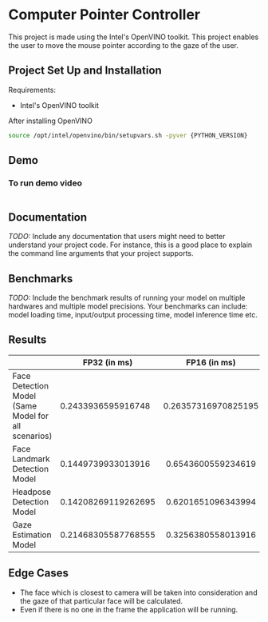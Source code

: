 # Computer Pointer Controller

This project is made using the Intel's OpenVINO toolkit. This project enables the user to move the mouse pointer according to the gaze of the user.

## Project Set Up and Installation

Requirements:
* Intel's OpenVINO toolkit

After installing OpenVINO 
```bash
source /opt/intel/openvino/bin/setupvars.sh -pyver {PYTHON_VERSION}
```

## Demo

### To run demo video

```bash

```

## Documentation
*TODO:* Include any documentation that users might need to better understand your project code. For instance, this is a good place to explain the command line arguments that your project supports.

## Benchmarks
*TODO:* Include the benchmark results of running your model on multiple hardwares and multiple model precisions. Your benchmarks can include: model loading time, input/output processing time, model inference time etc.

## Results
|                                                     | FP32 (in ms)        |     FP16 (in ms)    | FP16-INT8 (in ms)   |
|-----------------------------------------------------|---------------------|:-------------------:|---------------------|
| Face Detection Model (Same Model for all scenarios) | 0.2433936595916748  | 0.26357316970825195 | 0.2504093647003174  |
| Face Landmark Detection Model                       | 0.1449739933013916  | 0.6543600559234619  | 0.14608454704284668 |
| Headpose Detection Model                            | 0.14208269119262695 | 0.6201651096343994  | 0.271759033203125   |
| Gaze Estimation Model                               | 0.21468305587768555 | 0.3256380558013916  | 0.3227040767669678  |

## Edge Cases

* The face which is closest to camera will be taken into consideration and the gaze of that particular face will be calculated.
* Even if there is no one in the frame the application will be running.